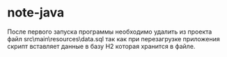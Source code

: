 # note-java

После первого запуска программы
необходимо удалить из проекта файл
src\main\resources\data.sql
так как при перезагрузке приложения 
скрипт вставляет данные в базу H2
которая хранится в файле.
